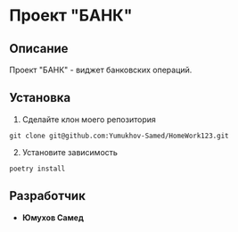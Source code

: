 # Проект "БАНК"

## Описание

Проект "БАНК" - виджет банковских операций.

## Установка 
1. Сделайте клон моего репозитория 
```
git clone git@github.com:Yumukhov-Samed/HomeWork123.git
```
2. Установите зависимость
```
poetry install

```
## Разработчик

- **Юмухов Самед**